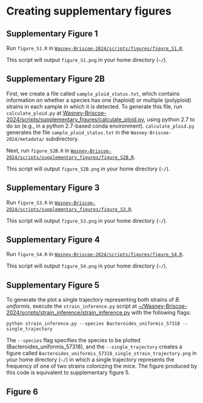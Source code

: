 # Creating supplementary figures

## Supplementary Figure 1

Run `figure_S1.R` in [`Wasney-Briscoe-2024/scripts/figures/figure_S1.R`](https://github.com/garudlab/Wasney-Briscoe-2024/tree/main/scripts/figures/figure_S1.R).

This script will output `figure_S1.png` in your home directory (`~/`).

## Supplementary Figure 2B

First, we create a file called `sample_ploid_status.txt`, which contains information on whether a species has one (haploid) or multiple (polyploid) strains in each sample in which it is detected. To generate this file, run `calculate_ploid.py` at [Wasney-Briscoe-2024/scripts/supplementary_figures/calculate_ploid.py](https://github.com/garudlab/Wasney-Briscoe-2024/tree/main/scripts/supplementary_figures/calculate_ploid.py), using python 2.7 to do so (e.g., in a python 2.7-based conda environment). `calculate_ploid.py` generates the file `sample_ploid_status.txt` in the `Wasney-Briscoe-2024/metadata/` subdirectory.

Next, run `figure_S2B.R` in [`Wasney-Briscoe-2024/scripts/supplementary_figures/figure_S2B.R`](https://github.com/garudlab/Wasney-Briscoe-2024/tree/main/scripts/supplementary_figures/figure_S2B.R).

This script will output `figure_S2B.png` in your home directory (`~/`).

## Supplementary Figure 3

Run `figure_S3.R` in [`Wasney-Briscoe-2024/scripts/supplementary_figures/figure_S3.R`](https://github.com/garudlab/Wasney-Briscoe-2024/tree/main/scripts/supplementary_figures/figure_S3.R).

This script will output `figure_S3.png` in your home directory (`~/`).

## Supplementary Figure 4

Run `figure_S4.R` in [`Wasney-Briscoe-2024/scripts/figures/figure_S4.R`](https://github.com/garudlab/Wasney-Briscoe-2024/tree/main/scripts/supplementary_figures/figure_S4.R).

This script will output `figure_S4.png` in your home directory (`~/`).

## Supplementary Figure 5

To generate the plot a single trajectory representing both strains of _B. uniformis_, execute the `strain_inference.py` script at [~/Wasney-Briscoe-2024/scripts/strain_inference/strain_inference.py](https://github.com/garudlab/Wasney-Briscoe-2024/tree/main/scripts/strain_inference/strain_inference.py) with the following flags:

```
python strain_inference.py --species Bacteroides_uniformis_57318 --single_trajectory
```

The `--species` flag specifies the species to be plotted (Bacteroides_uniformis_57318), and the `--single_trajectory` creates a figure called `Bacteroides_uniformis_57318_single_strain_trajectory.png` in your home directory (`~/`) in which a single trajectory represents the frequency of one of two strains colonizing the mice. The figure produced by this code is equivalent to supplementary figure 5.

## Figure 6


